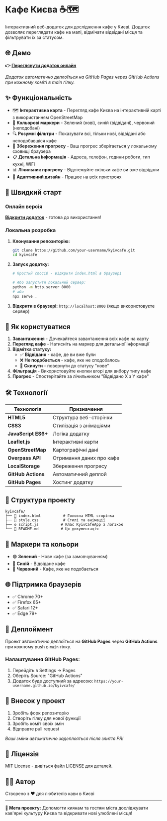 # Кафе Києва ☕🗺️

Інтерактивний веб-додаток для дослідження кафе у Києві. Додаток дозволяє переглядати кафе на мапі, відмічати відвідані місця та фільтрувати їх за статусом.

## 🌐 Демо

**👉 [Переглянути додаток онлайн](https://lukovskiy541.github.io/kyivcafe/)**

*Додаток автоматично деплоїться на GitHub Pages через GitHub Actions при кожному коміті в main гілку.*

## ✨ Функціональність

- 🗺️ **Інтерактивна карта** - Перегляд кафе Києва на інтерактивній карті з використанням OpenStreetMap
- 📍 **Кольорові маркери** - Зелений (нові), синій (відвідані), червоний (неподобані)
- 🔍 **Розумні фільтри** - Показувати всі, тільки нові, відвідані або неподобавшіся кафе
- 💾 **Збереження прогресу** - Ваш прогрес зберігається у локальному сховищі браузера
- 📋 **Детальна інформація** - Адреса, телефон, години роботи, тип кухні, WiFi
- 📊 **Лічильник прогресу** - Відстежуйте скільки кафе ви вже відвідали
- 📱 **Адаптивний дизайн** - Працює на всіх пристроях

## 🚀 Швидкий старт

### Онлайн версія
**[Відкрити додаток](https://your-username.github.io/kyivcafe/)** - готова до використання!

### Локальна розробка

1. **Клонування репозиторію:**
   ```bash
   git clone https://github.com/your-username/kyivcafe.git
   cd kyivcafe
   ```

2. **Запуск додатку:**
   ```bash
   # Простий спосіб - відкрити index.html в браузері
   
   # Або запустити локальний сервер:
   python -m http.server 8000
   # або
   npx serve .
   ```

3. **Відкрити в браузері:** `http://localhost:8000` (якщо використовуєте сервер)

## 🎯 Як користуватися

1. **Завантаження** - Дочекайтеся завантаження всіх кафе на карту
2. **Перегляд кафе** - Натисніть на маркер для детальної інформації
3. **Відмітка статусу:**
   - ✅ **Відвідано** - кафе, де ви вже були
   - ❌ **Не подобається** - кафе, яке не сподобалось
   - 🔄 **Скинути** - повернути до статусу "нове"
4. **Фільтрація** - Використовуйте кнопки вгорі для вибору типу кафе
5. **Прогрес** - Спостерігайте за лічильником "Відвідано X з Y кафе"

## 🛠️ Технології

| Технологія | Призначення |
|------------|-------------|
| **HTML5** | Структура веб-сторінки |
| **CSS3** | Стилізація з анімаціями |
| **JavaScript ES6+** | Логіка додатку |
| **Leaflet.js** | Інтерактивні карти |
| **OpenStreetMap** | Картографічні дані |
| **Overpass API** | Отримання даних про кафе |
| **LocalStorage** | Збереження прогресу |
| **GitHub Actions** | Автоматичний деплой |
| **GitHub Pages** | Хостинг додатку |

## 📁 Структура проекту

```
kyivcafe/
├── 📄 index.html          # Головна HTML сторінка
├── 🎨 style.css           # Стилі та анімації
├── ⚙️ script.js          # Клас KyivCafeApp з логікою
└── 📖 README.md          # Ця документація
```

## 🎨 Маркери та кольори

- 🟢 **Зелений** - Нове кафе (за замовчуванням)
- 🔵 **Синій** - Відвідане кафе  
- 🔴 **Червоний** - Кафе, яке не подобається

## 🌐 Підтримка браузерів

- ✅ Chrome 70+
- ✅ Firefox 65+
- ✅ Safari 12+
- ✅ Edge 79+

## 🚀 Деплоймент

Проект автоматично деплоїться на **GitHub Pages** через **GitHub Actions** при кожному push в `main` гілку.

### Налаштування GitHub Pages:
1. Перейдіть в Settings → Pages
2. Оберіть Source: "GitHub Actions"
3. Додаток буде доступний за адресою: `https://your-username.github.io/kyivcafe/`

## 🤝 Внесок у проект

1. Зробіть форк репозиторію
2. Створіть гілку для нової функції
3. Зробіть коміт своїх змін
4. Відправте pull request

*Ваші зміни автоматично задеплояться після злиття PR!*

## 📝 Ліцензія

MIT License - дивіться файл LICENSE для деталей.

## 👨‍💻 Автор

Створено з ❤️ для любителів кави в Києві

---

**🎯 Мета проекту:** Допомогти киянам та гостям міста досліджувати кав'ярні культуру Києва та відкривати нові улюблені місця!
